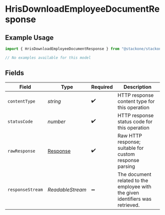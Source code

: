 # HrisDownloadEmployeeDocumentResponse

## Example Usage

```typescript
import { HrisDownloadEmployeeDocumentResponse } from "@stackone/stackone-client-ts/sdk/models/operations";

// No examples available for this model
```

## Fields

| Field                                                                          | Type                                                                           | Required                                                                       | Description                                                                    |
| ------------------------------------------------------------------------------ | ------------------------------------------------------------------------------ | ------------------------------------------------------------------------------ | ------------------------------------------------------------------------------ |
| `contentType`                                                                  | *string*                                                                       | :heavy_check_mark:                                                             | HTTP response content type for this operation                                  |
| `statusCode`                                                                   | *number*                                                                       | :heavy_check_mark:                                                             | HTTP response status code for this operation                                   |
| `rawResponse`                                                                  | [Response](https://developer.mozilla.org/en-US/docs/Web/API/Response)          | :heavy_check_mark:                                                             | Raw HTTP response; suitable for custom response parsing                        |
| `responseStream`                                                               | *ReadableStream<Uint8Array>*                                                   | :heavy_minus_sign:                                                             | The document related to the employee with the given identifiers was retrieved. |
